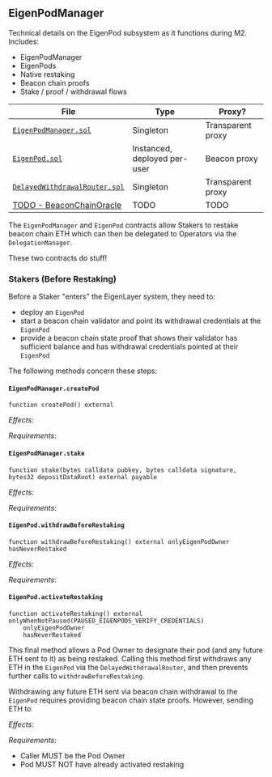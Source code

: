 ## EigenPodManager

Technical details on the EigenPod subsystem as it functions during M2. Includes:
* EigenPodManager
* EigenPods
* Native restaking
* Beacon chain proofs
* Stake / proof / withdrawal flows

| File | Type | Proxy? |
| -------- | -------- | -------- |
| [`EigenPodManager.sol`](../../src/contracts/pods/EigenPodManager.sol) | Singleton | Transparent proxy |
| [`EigenPod.sol`](../../src/contracts/pods/EigenPod.sol) | Instanced, deployed per-user | Beacon proxy |
| [`DelayedWithdrawalRouter.sol`](../../src/contracts/pods/DelayedWithdrawalRouter.sol) | Singleton | Transparent proxy |
| [TODO - BeaconChainOracle](#TODO) | TODO | TODO |

The `EigenPodManager` and `EigenPod` contracts allow Stakers to restake beacon chain ETH which can then be delegated to Operators via the `DelegationManager`.

These two contracts do stuff!

### Stakers (Before Restaking)

Before a Staker "enters" the EigenLayer system, they need to:
* deploy an `EigenPod`
* start a beacon chain validator and point its withdrawal credentials at the `EigenPod`
* provide a beacon chain state proof that shows their validator has sufficient balance and has withdrawal credentials pointed at their `EigenPod`

The following methods concern these steps:

#### `EigenPodManager.createPod`

```solidity
function createPod() external
```

*Effects*:

*Requirements*:

#### `EigenPodManager.stake`

```solidity
function stake(bytes calldata pubkey, bytes calldata signature, bytes32 depositDataRoot) external payable
```

*Effects*:

*Requirements*:

#### `EigenPod.withdrawBeforeRestaking`

```solidity
function withdrawBeforeRestaking() external onlyEigenPodOwner hasNeverRestaked
```

*Effects*:

*Requirements*:

#### `EigenPod.activateRestaking`

```solidity
function activateRestaking() external onlyWhenNotPaused(PAUSED_EIGENPODS_VERIFY_CREDENTIALS) 
    onlyEigenPodOwner 
    hasNeverRestaked
```

This final method allows a Pod Owner to designate their pod (and any future ETH sent to it) as being restaked. Calling this method first withdraws any ETH in the `EigenPod` via the `DelayedWithdrawalRouter`, and then prevents further calls to `withdrawBeforeRestaking`.

Withdrawing any future ETH sent via beacon chain withdrawal to the `EigenPod` requires providing beacon chain state proofs. However, sending ETH to

*Effects*:

*Requirements*:
* Caller MUST be the Pod Owner
* Pod MUST NOT have already activated restaking